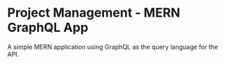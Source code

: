 
# Project Management - MERN GraphQL App

A simple MERN application using GraphQL as the query language for the API.